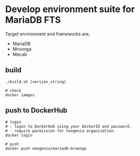 # Develop environment suite for MariaDB FTS

Target environment and frameworks are,
- MariaDB
- Mroonga
- Mecab

## build

```
./build.sh [version_string]

# check
docker iamges
```

## push to DockerHub

```
# login
# - login to DockerHub using your DockerID and password.
# - require parmission for neogenia organization.
docker login

# push
docker push neogenia/mariadb-mroonga
```

